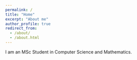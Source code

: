 ```yaml
---
permalink: /
title: "Home"
excerpt: "About me"
author_profile: true
redirect_from: 
  - /about/
  - /about.html
---
```


I am an MSc Student in Computer Science and Mathematics.
